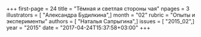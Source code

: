 +++
first-page = 24
title = "Тёмная и светлая стороны чая"
npages = 3
illustrators = [ "Александра Будилкина",]
month = "02"
rubric = "Опыты и эксперименты"
authors = [ "Наталья Сапрыгина",]
issues = [ "2015_02",]
year = "2015"
date = "2017-04-24T15:37:58+03:00"
+++
